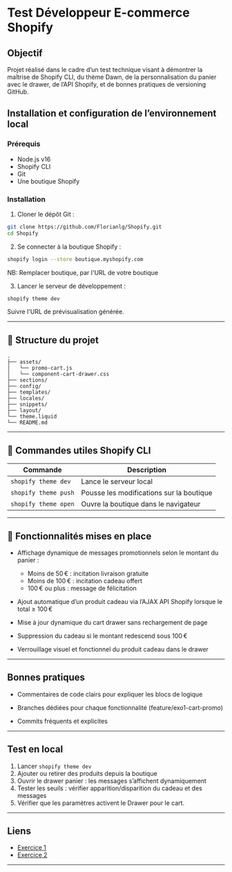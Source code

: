# Test Développeur E-commerce Shopify

## Objectif

Projet réalisé dans le cadre d’un test technique visant à démontrer la maîtrise de Shopify CLI, du thème Dawn, de la personnalisation du panier avec le drawer, de l’API Shopify, et de bonnes pratiques de versioning GitHub.

## Installation et configuration de l’environnement local

### Prérequis

- Node.js v16
- Shopify CLI
- Git
- Une boutique Shopify

### Installation

1. Cloner le dépôt Git :

```bash
git clone https://github.com/Florianlg/Shopify.git
cd Shopify
```

2. Se connecter à la boutique Shopify :

```bash
shopify login --store boutique.myshopify.com
```

NB: Remplacer boutique, par l'URL de votre boutique

3. Lancer le serveur de développement :

```bash
shopify theme dev
```

Suivre l'URL de prévisualisation générée.

---

## 📁 Structure du projet

```
.
├── assets/
│   └── promo-cart.js
│   └── component-cart-drawer.css
├── sections/
├── config/
├── templates/
├── locales/
├── snippets/
├── layout/
└── theme.liquid
└── README.md
```

---

## 🔧 Commandes utiles Shopify CLI

| Commande             | Description                              |
| -------------------- | ---------------------------------------- |
| `shopify theme dev`  | Lance le serveur local                   |
| `shopify theme push` | Pousse les modifications sur la boutique |
| `shopify theme open` | Ouvre la boutique dans le navigateur     |

---

## 🔹 Fonctionnalités mises en place

- Affichage dynamique de messages promotionnels selon le montant du panier :

  - Moins de 50 € : incitation livraison gratuite
  - Moins de 100 € : incitation cadeau offert
  - 100 € ou plus : message de félicitation

- Ajout automatique d’un produit cadeau via l’AJAX API Shopify lorsque le total ≥ 100 €

- Mise à jour dynamique du cart drawer sans rechargement de page

- Suppression du cadeau si le montant redescend sous 100 €

- Verrouillage visuel et fonctionnel du produit cadeau dans le drawer

---

## Bonnes pratiques

- Commentaires de code clairs pour expliquer les blocs de logique

- Branches dédiées pour chaque fonctionnalité (feature/exo1-cart-promo)

- Commits fréquents et explicites

---

## Test en local

1. Lancer `shopify theme dev`
2. Ajouter ou retirer des produits depuis la boutique
3. Ouvrir le drawer panier : les messages s’affichent dynamiquement
4. Tester les seuils : vérifier apparition/disparition du cadeau et des messages
5. Vérifier que les paramètres activent le Drawer pour le cart.

---

## Liens

- [Exercice 1](./documentations/Exo%201/README.md)
- [Exercice 2](./documentations/Exo%202/Flow_Configuration.md)

---
